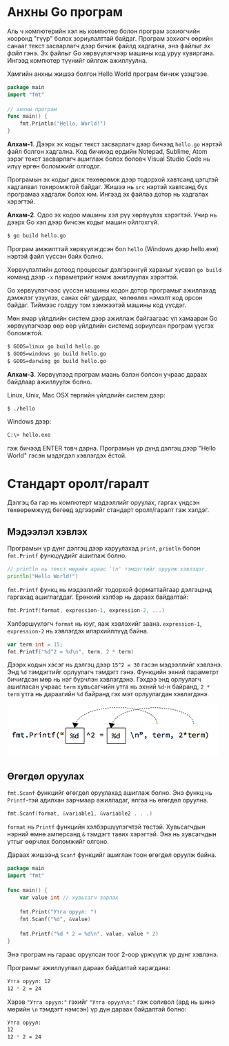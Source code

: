 # Анхны Go програм

Аль ч компютерийн хэл нь компютер болон програм зохиогчийн хооронд "гүүр" болох зориулалттай байдаг. Програм зохиогч өөрийн санааг текст засварлагч дээр бичиж файлд хадгална, энэ файлыг _эх файл_ гэнэ. Эх файлыг Go хөрвүүлэгчээр машины код уруу хувиргана. Ингээд компютер түүнийг ойлгож ажиллуулна.

Хамгийн анхны жишээ болгон Hello World програм бичиж үзэцгээе.

```go
package main
import "fmt"

// анхны програм
func main() {
    fmt.Println("Hello, World!")
}
```

**Алхам-1**. Дээрх эх кодыг текст засварлагч дээр бичээд `hello.go` нэртэй файл болгон хадгална. Код бичихэд ердийн Notepad, Sublime, Atom зэрэг текст засварлагч ашиглаж болох боловч Visual Studio Code нь илүү өргөн боломжийг олгодог.

Програмын эх кодыг диск төхөөрөмж дээр тодорхой хавтсанд цэгцтэй хадгалвал тохиромжтой байдаг. Жишээ нь `src` нэртэй хавтсанд бүх програмаа хадгалж болох юм. Ингээд эх файлаа дотор нь хадгалах хэрэгтэй.

**Алхам-2**. Одоо эх кодоо машины хэл рүү хөрвүүлэх хэрэгтэй. Учир нь дээрх Go хэл дээр бичсэн кодыг машин ойлгохгүй.

```sh
$ go build hello.go
```

Програм амжилттай хөрвүүлэгдсэн бол `hello` (Windows дээр hello.exe) нэртэй файл үүссэн байх болно.

Хөрвүүлэлтийн дотоод процессыг дэлгэрэнгүй харахыг хүсвэл `go build` команд дээр `-x` параметрийг нэмж ажиллуулах хэрэгтэй.

Go хөрвүүлэгчээс үүссэн машины кодон дотор програмыг ажиллахад дэмжлэг үзүүлэх, санах ойг удирдах, чөлөөлөх нэмэлт код орсон байдаг. Тиймээс голдуу том хэмжээтэй машины код үүсдэг.

Мөн ямар үйлдлийн систем дээр ажиллаж байгаагаас үл хамааран Go хөрвүүлэгчээр өөр өөр үйлдлийн системд зориулсан програм үүсгэх боломжтой.

```sh
$ GOOS=linux go build hello.go
$ GOOS=windows go build hello.go
$ GOOS=darwing go build hello.go
```

**Алхам-3**. Хөрвүүлээд програм маань бэлэн болсон учраас дараах байдлаар ажиллуулж болно.

Linux, Unix, Mac OSX төрлийн үйлдлийн систем дээр:

```sh
$ ./hello
```

Windows  дээр:

```sh
C:\> hello.exe
```

гэж бичээд ENTER товч дарна. Програмын үр дүнд дэлгэц дээр "Hello World" гэсэн мэдэгдэл хэвлэгдэх ёстой.

# Стандарт оролт/гаралт

Дэлгэц ба гар нь компютерт мэдээллийг оруулах, гаргах үндсэн төхөөрөмжүүд бөгөөд эдгээрийг стандарт оролт/гаралт гэж хэлдэг.

## Мэдээлэл хэвлэх

Програмын үр дүнг дэлгэц дээр харуулахад `print`, `println` болон `fmt.Printf` функцүүдийг ашиглаж болно.

```go
// println нь текст мөрийн араас '\n' тэмдэгтийг оруулж хэвлэдэг.
println("Hello World!")
```

`fmt.Printf` функц нь мэдээллийг тодорхой форматтайгаар дэлгэцэнд гаргахад ашиглагддаг. Ерөнхий хэлбэр нь дараах байдалтай:

```go
fmt.Printf(format, expression-1, expression-2, ...)
```
Хэлбэршүүлэгч `format` нь юуг, яаж хэвлэхийг заана. `expression-1`, `expression-2` нь хэвлэгдэх илэрхийллүүд байна.

```go
var term int = 15;
fmt.Printf("%d^2 = %d\n", term, 2 * term)
```
Дээрх кодын хэсэг нь дэлгэц  дээр `15^2 = 30` гэсэн мэдээллийг хэвлэнэ. Энд `%d` тэмдэгтийг орлуулагч тэмдэгт гэнэ. Функцийн эхний параметрт бичигдсэн мөр нь нэг бүрчлэн хэвлэгдэнэ. Гэхдээ энд орлуулагч ашигласан учраас `term` хувьсагчийн утга нь эхний `%d`-н байранд, `2 * term`  утга нь дараагийн `%d` байранд гэх мэт орлуулагдан хэвлэгдэнэ.

![](res/fmt.png)

## Өгөгдөл оруулах

`fmt.Scanf` функцийг өгөгдөл оруулахад ашиглаж болно. Энэ функц нь `Printf`-тэй адилхан зарчмаар ажилладаг, ялгаа нь өгөгдөл оруулна.

```go
fmt.Scanf(format, &variable1, &variable2 . . .)
```

`format` нь `Printf` функцийн хэлбэршүүлэгчтэй төстэй. Хувьсагчдын нэрний өмнө амперсанд `&` тэмдэгт тавих хэрэгтэй. Энэ нь хувсагчдын утгыг өөрчлөх боломжийг олгоно.

Дараах жишээнд `Scanf` функцийг ашиглан тоон өгөгдөл оруулж байна.

```go
package main
import "fmt"

func main() {
    var value int // хувьсагч зарлах

    fmt.Print("Утга оруул: ")
    fmt.Scanf("%d", &value)

    fmt.Printf("%d * 2 = %d\n", value, value * 2)
}
```

Энэ програм нь гараас оруулсан тоог 2-оор үржүүлж үр дүнг хэвлэнэ.

Програмыг ажиллуулвал дараах байдалтай харагдана:

```sh
Утга оруул: 12
12 * 2 = 24
```

Хэрэв `"Утга оруул:"` гэхийг `"Утга оруул\n:"` гэж соливол (ард нь шинэ мөрийн `\n` тэмдэгт нэмсэн) үр дүн дараах байдалтай болно:

```sh
Утга оруул:
12
12 * 2 = 24
```

